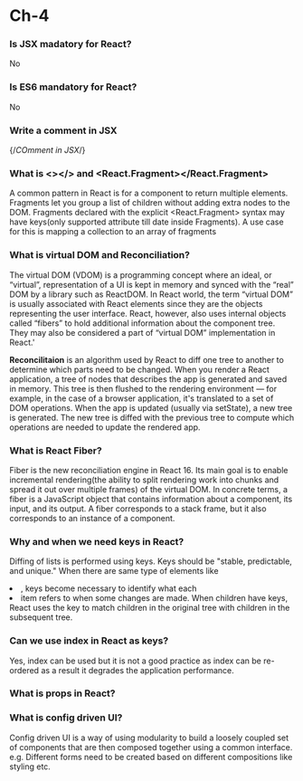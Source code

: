 # Ch-4

### Is JSX madatory for React?
No

### Is ES6 mandatory for React?
No

### Write a comment in JSX
{/*COmment in JSX*/}

### What is <></> and <React.Fragment></React.Fragment>
A common pattern in React is for a component to return multiple elements. Fragments let you group a list of children without adding extra nodes to the DOM.
Fragments declared with the explicit <React.Fragment> syntax may have keys(only supported attribute till date inside Fragments). A use case for this is mapping a collection to an array of fragments

### What is virtual DOM and Reconciliation?
The virtual DOM (VDOM) is a programming concept where an ideal, or “virtual”, representation of a UI is kept in memory and synced with the “real” DOM by a library such as ReactDOM.
In React world, the term “virtual DOM” is usually associated with React elements since they are the objects representing the user interface. React, however, also uses internal objects called “fibers” to hold additional information about the component tree. They may also be considered a part of “virtual DOM” implementation in React.'

**Reconcilitaion** is an algorithm used by React to diff one tree to another to determine which parts need to be changed.
When you render a React application, a tree of nodes that describes the app is generated and saved in memory. This tree is then flushed to the rendering environment — for example, in the case of a browser application, it's translated to a set of DOM operations. When the app is updated (usually via setState), a new tree is generated. The new tree is diffed with the previous tree to compute which operations are needed to update the rendered app.

### What is React Fiber?
Fiber is the new reconciliation engine in React 16. Its main goal is to enable incremental rendering(the ability to split rendering work into chunks and spread it out over multiple frames) of the virtual DOM. 
In concrete terms, a fiber is a JavaScript object that contains information about a component, its input, and its output.
A fiber corresponds to a stack frame, but it also corresponds to an instance of a component.

### Why and when we need keys in React?
Diffing of lists is performed using keys. Keys should be "stable, predictable, and unique."
When there are same type of elements like <li>, keys become necessary to identify what each <li> item refers to when some changes are made.
When children have keys, React uses the key to match children in the original tree with children in the subsequent tree.  

### Can we use index in React as keys?
Yes, index can be used but it is not a good practice as index can be re-ordered as a result it degrades the application performance.
### What is props in React?

### What is config driven UI?
Config driven UI is a way of using modularity to build a loosely coupled set of components that are then composed together using a common interface.
e.g. Different forms need to be created based on different compositions like styling etc.

